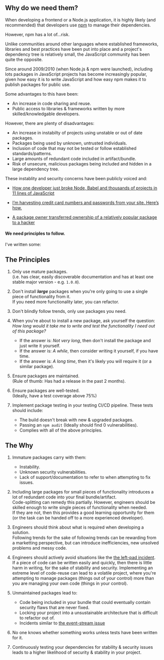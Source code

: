 ## Why do we need them?

When developing a frontend or a Node.js application, it is highly likely (and recommended) that developers use [npm](https://www.npmjs.com) to manage their dependencies.

However, npm has a lot of...risk.

Unlike communities around other languages where established frameworks, libraries and best practices have been put into place and a project's dependency tree is relatively small, the JavaScript community has been quite the opposite.

Since around 2009/2010 (when Node.js & npm were launched), including lots packages in JavaScript projects has become increasingly popular, given how easy it is to write JavaScript and how easy npm makes it to publish packages for public use.

Some advantages to this have been:

- An increase in code sharing and reuse.
- Public access to libraries & frameworks written by more skilled/knowledgable developers.

However, there are plenty of disadvantages:

- An increase in instabilty of projects using unstable or out of date packages.
- Packages being used by unknown, untrusted individuals.
- Inclusion of code that may not be tested or follow established standards/patterns.
- Large amounts of redundant code included in artifact/bundle.
- Risk of unsecure, malicious packages being included and hidden in a large dependency tree.

These instablity and security concerns have been publicly voiced and:

- [How one developer just broke Node, Babel and thousands of projects in 11 lines of JavaScript](https://www.theregister.co.uk/2016/03/23/npm_left_pad_chaos/)

- [I’m harvesting credit card numbers and passwords from your site. Here’s how.](https://hackernoon.com/im-harvesting-credit-card-numbers-and-passwords-from-your-site-here-s-how-9a8cb347c5b5)

- [A package owner transferred ownership of a relatively popular package to a hacker](https://github.com/dominictarr/event-stream/issues/116)

#### We need principles to follow.

I've written some:

## The Principles

1. Only use mature packages.  
   (i.e. has clear, easily discoverable documentation and has at least one stable major version - e.g. `1.0.0`).

2. Don't install **_large_** packages when you're only going to use a single piece of functionality from it.  
   If you need more functionality later, you can refactor.

3. Don't blindly follow trends, only use packages you need.

4. When you're about to install a new package, ask yourself the question:  
   _How long would it take me to write and test the functionality I need out of this package?_

   - If the answer is: _Not very long_, then don't install the package and just write it yourself.
   - If the answer is: _A while_, then consider writing it yourself, if you have time.
   - If the answer is: _A long time_, then it's likely you will require it (or a similar package).

5. Ensure packages are maintained.  
   (Rule of thumb: Has had a release in the past 2 months).

6. Ensure packages are well-tested.  
   (Ideally, have a test coverage above 75%)

7. Implement package testing in your testing CI/CD pipeline.
   These tests should include:
   - The build doesn't break with new & upgraded packages.
   - Passing an `npm audit` (Ideally should find 0 vulnerabilities).
   - Complies with all of the above principles.

## The Why

1. Immature packages carry with them:
   - Instability.
   - Unknown security vulnerabilities.
   - Lack of support/documentation to refer to when attempting to fix issues.

2. Including large packages for small pieces of functionality introduces a lot of redundant code into your final bundle/artifact.  
   Code-splitting can remedy this partially. However, engineers should be skilled enough to write single pieces of functionality when needed.  
   If they are not, then this provides a good learning opportunity for them (or the task can be handed off to a more experienced developer).

3. Engineers should think about what is required when developing a solution.  
   Following trends for the sake of following trends can be rewarding from a marketting perspective, but can introduce inefficiencies, new unsolved problems and messy code.

4. Engineers should actively avoid situations like the [the left-pad incident](https://www.theregister.co.uk/2016/03/23/npm_left_pad_chaos/).
   If a piece of code can be written easily and quickly, then there is little harm in writing, for the sake of stability and security.
   Implementing an extreme level of code-reuse can lead to a volatile project, where you're attempting to manage packages (things out of your control) more than you are managing your own code (things in your control).

5. Unmaintained packages lead to:
   - Code being included in your bundle that could eventually contain security flaws that are never fixed.
   - Locking your project into a unsustainable architecture that is difficult to refactor out of.
   - Incidents similar to [the event-stream issue](https://github.com/dominictarr/event-stream/issues/116)

6. No one knows whether something works unless tests have been written for it.

7. Continuously testing your dependencies for stability & security issues leads to a higher likelihood of security & stability in your project.
   